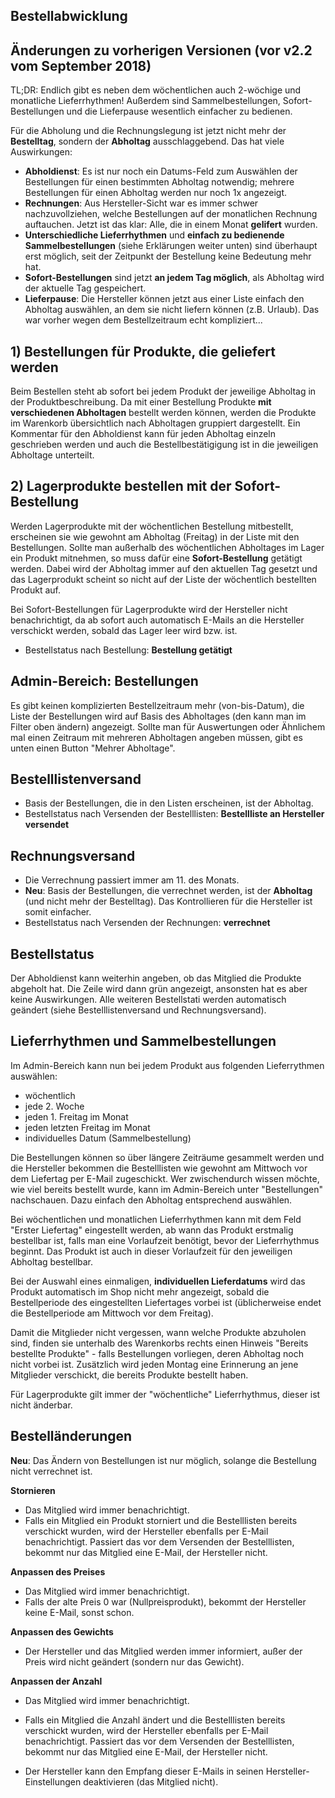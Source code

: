 ## Bestellabwicklung

## Änderungen zu vorherigen Versionen (vor v2.2 vom September 2018)
TL;DR: Endlich gibt es neben dem wöchentlichen auch 2-wöchige und monatliche Lieferrhythmen! Außerdem sind Sammelbestellungen, Sofort-Bestellungen und die Lieferpause wesentlich einfacher zu bedienen.

Für die Abholung und die Rechnungslegung ist jetzt nicht mehr der **Bestelltag**, sondern der **Abholtag** ausschlaggebend. Das hat viele Auswirkungen:

* **Abholdienst**: Es ist nur noch ein Datums-Feld zum Auswählen der Bestellungen für einen bestimmten Abholtag notwendig; mehrere Bestellungen für einen Abholtag werden nur noch 1x angezeigt.
* **Rechnungen**: Aus Hersteller-Sicht war es immer schwer nachzuvollziehen, welche Bestellungen auf der monatlichen Rechnung auftauchen. Jetzt ist das klar: Alle, die in einem Monat **gelifert** wurden.
* **Unterschiedliche Lieferrhythmen** und **einfach zu bedienende Sammelbestellungen** (siehe Erklärungen weiter unten) sind überhaupt erst möglich, seit der Zeitpunkt der Bestellung keine Bedeutung mehr hat.
* **Sofort-Bestellungen** sind jetzt **an jedem Tag möglich**, als Abholtag wird der aktuelle Tag gespeichert.
* **Lieferpause**: Die Hersteller können jetzt aus einer Liste einfach den Abholtag auswählen, an dem sie nicht liefern können (z.B. Urlaub). Das war vorher wegen dem Bestellzeitraum echt kompliziert...

## 1) Bestellungen für Produkte, die geliefert werden
Beim Bestellen steht ab sofort bei jedem Produkt der jeweilige Abholtag in der Produktbeschreibung. Da mit einer Bestellung Produkte **mit verschiedenen Abholtagen** bestellt werden können, werden die Produkte im Warenkorb übersichtlich nach Abholtagen gruppiert dargestellt. Ein Kommentar für den Abholdienst kann für jeden Abholtag einzeln geschrieben werden und auch die Bestellbestätigigung ist in die jeweiligen Abholtage unterteilt.

## 2) Lagerprodukte bestellen mit der Sofort-Bestellung
Werden Lagerprodukte mit der wöchentlichen Bestellung mitbestellt, erscheinen sie wie gewohnt am Abholtag (Freitag) in der Liste mit den Bestellungen. Sollte man außerhalb des wöchentlichen Abholtages im Lager ein Produkt mitnehmen, so muss dafür eine **Sofort-Bestellung** getätigt werden. Dabei wird der Abholtag immer auf den aktuellen Tag gesetzt und das Lagerprodukt scheint so nicht auf der Liste der wöchentlich bestellten Produkt auf.

Bei Sofort-Bestellungen für Lagerprodukte wird der Hersteller nicht benachrichtigt, da ab sofort auch automatisch E-Mails an die Hersteller verschickt werden, sobald das Lager leer wird bzw. ist.

* Bestellstatus nach Bestellung: **Bestellung getätigt** <i class="fa fa-cart-arrow-down ok"></i>

## Admin-Bereich: Bestellungen
Es gibt keinen komplizierten Bestellzeitraum mehr (von-bis-Datum), die Liste der Bestellungen wird auf Basis des Abholtages (den kann man im Filter oben ändern) angezeigt. Sollte man für Auswertungen oder Ähnlichem mal einen Zeitraum mit mehreren Abholtagen angeben müssen, gibt es unten einen Button "Mehrer Abholtage".


## Bestelllistenversand
* Basis der Bestellungen, die in den Listen erscheinen, ist der Abholtag.
* Bestellstatus nach Versenden der Bestelllisten: **Bestellliste an Hersteller versendet** <i class="fa fa-envelope-o ok"></i>


## Rechnungsversand
* Die Verrechnung passiert immer am 11. des Monats.
* **Neu**: Basis der Bestellungen, die verrechnet werden, ist der **Abholtag** (und nicht mehr der Bestelltag). Das Kontrollieren für die Hersteller ist somit einfacher.
* Bestellstatus nach Versenden der Rechnungen: **verrechnet** <i class="fa fa-lock not-ok"></i>


## Bestellstatus
Der Abholdienst kann weiterhin angeben, ob das Mitglied die Produkte abgeholt hat. Die Zeile wird dann grün angezeigt, ansonsten hat es aber keine Auswirkungen. Alle weiteren Bestellstati werden automatisch geändert (siehe Bestelllistenversand und Rechnungsversand).

## Lieferrhythmen und Sammelbestellungen
Im Admin-Bereich kann nun bei jedem Produkt aus folgenden Lieferrythmen auswählen:

* wöchentlich
* jede 2. Woche
* jeden 1. Freitag im Monat
* jeden letzten Freitag im Monat
* individuelles Datum (Sammelbestellung)

Die Bestellungen können so über längere Zeiträume gesammelt werden und die Hersteller bekommen die Bestelllisten wie gewohnt am Mittwoch vor dem Liefertag per E-Mail zugeschickt. Wer zwischendurch wissen möchte, wie viel bereits bestellt wurde, kann im Admin-Bereich unter "Bestellungen" nachschauen. Dazu einfach den Abholtag entsprechend auswählen.

Bei wöchentlichen und monatlichen Lieferrhythmen kann mit dem Feld "Erster Liefertag" eingestellt werden, ab wann das Produkt erstmalig bestellbar ist, falls man eine Vorlaufzeit benötigt, bevor der Lieferrhythmus beginnt. Das Produkt ist auch in dieser Vorlaufzeit für den jeweiligen Abholtag bestellbar.

Bei der Auswahl eines einmaligen, **individuellen Lieferdatums** wird das Produkt automatisch im Shop nicht mehr angezeigt, sobald die Bestellperiode des eingestellten Liefertages vorbei ist (üblicherweise endet die Bestellperiode am Mittwoch vor dem Freitag).

Damit die Mitglieder nicht vergessen, wann welche Produkte abzuholen sind, finden sie unterhalb des Warenkorbs rechts einen Hinweis "Bereits bestellte Produkte" - falls Bestellungen vorliegen, deren Abholtag noch nicht vorbei ist. Zusätzlich wird jeden Montag eine Erinnerung an jene Mitglieder verschickt, die bereits Produkte bestellt haben.

Für Lagerprodukte gilt immer der "wöchentliche" Lieferrhythmus, dieser ist nicht änderbar.

## Bestelländerungen
**Neu**: Das Ändern von Bestellungen ist nur möglich, solange die Bestellung nicht verrechnet ist.

**Stornieren**
* Das Mitglied wird immer benachrichtigt.
* Falls ein Mitglied ein Produkt storniert und die Bestelllisten bereits verschickt wurden, wird der Hersteller ebenfalls per E-Mail benachrichtigt. Passiert das vor dem Versenden der Bestelllisten, bekommt nur das Mitglied eine E-Mail, der Hersteller nicht.

**Anpassen des Preises**
* Das Mitglied wird immer benachrichtigt.
* Falls der alte Preis 0 war (Nullpreisprodukt), bekommt der Hersteller keine E-Mail, sonst schon.

**Anpassen des Gewichts**
* Der Hersteller und das Mitglied werden immer informiert, außer der Preis wird nicht geändert (sondern nur das Gewicht).

**Anpassen der Anzahl**
* Das Mitglied wird immer benachrichtigt.
* Falls ein Mitglied die Anzahl ändert und die Bestelllisten bereits verschickt wurden, wird der Hersteller ebenfalls per E-Mail benachrichtigt. Passiert das vor dem Versenden der Bestelllisten, bekommt nur das Mitglied eine E-Mail, der Hersteller nicht.


* Der Hersteller kann den Empfang dieser E-Mails in seinen Hersteller-Einstellungen deaktivieren (das Mitglied nicht).
